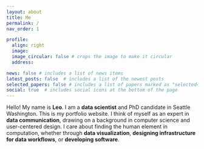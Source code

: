 ```yaml
---
layout: about
title: Me
permalink: /
nav_order: 1

profile:
  align: right
  image: 
  image_circular: false # crops the image to make it circular
  address: 

news: false # includes a list of news items
latest_posts: false  # includes a list of the newest posts
selected_papers: false # includes a list of papers marked as "selected={true}"
social: true  # includes social icons at the bottom of the page
---
```


Hello! My name is **Leo**. I am a **data scientist** and PhD candidate in Seattle Washington. This is my portfolio website. I think of myself as an expert in <b>data communication</b>, drawing on a background in computer science and user-centered design. I care about finding the human element in computation, whether through <b>data visualization</b>, <b>designing infrastructure for data workflows</b>, or <b>developing software</b>.

<!--Link to your social media connections, too. This theme is set up to use [Font Awesome icons](http://fortawesome.github.io/Font-Awesome/) and [Academicons](https://jpswalsh.github.io/academicons/), like the ones below. Add your Facebook, Twitter, LinkedIn, Google Scholar, or just disable all of them.-->
